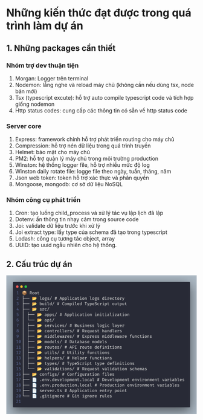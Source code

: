# Những kiến thức đạt được trong quá trình làm dự án

## 1. Những packages cần thiết

### Nhóm trợ dev thuận tiện

1. Morgan: Logger trên terminal
2. Nodemon: lắng nghe và reload máy chủ (không cần nếu dùng tsx, node bản mới)
3. Tsx (typescript excute): hỗ trợ auto compile typescript code và tích hợp giống nodemon
4. Http status codes: cung cấp các thông tin có sẵn về http status code

### Server core

1. Express: framework chính hỗ trợ phát triển routing cho máy chủ
2. Compression: hỗ trợ nén dữ liệu trong quá trình truyền
3. Helmet: bảo mật cho máy chủ
4. PM2: hỗ trợ quản lý máy chủ trong môi trường production
5. Winston: hệ thống logger file, hỗ trợ nhiều mức độ log
6. Winston daily rotate file: logge file theo ngày, tuần, tháng, năm
7. Json web token: token hỗ trợ xác thực và phân quyền
8. Mongoose, mongodb: cơ sở dữ liệu NoSQL

### Nhóm công cụ phát triển

1. Cron: tạo luồng child_process và xử lý tác vụ lập lịch đã lập
2. Dotenv: ẩn thông tin nhạy cảm trong source code
3. Joi: validate dữ liệu trước khi xử lý
4. Joi extract type: lấy type của schema đã tạo trong typescript
5. Lodash: công cụ tương tác object, array
6. UUID: tạo uuid ngẫu nhiên cho hệ thống.

## 2. Cấu trúc dự án

![screenshot](images/code.png)
